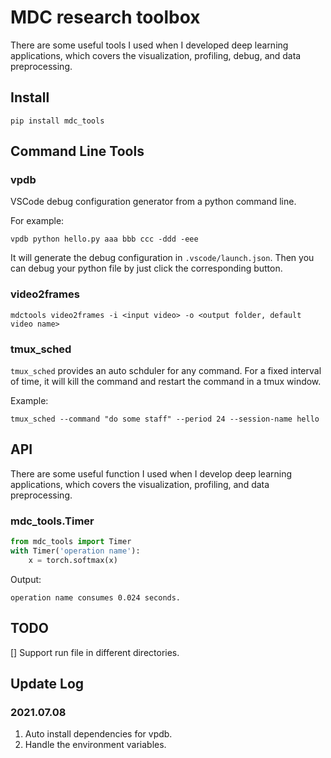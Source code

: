 # MDC research toolbox
There are some useful tools I used when I developed deep learning applications,
which covers the visualization, profiling, debug, and data preprocessing.

## Install

```shell script
pip install mdc_tools
```

## Command Line Tools

### vpdb 
VSCode debug configuration generator from a python command line.

For example:
```shell
vpdb python hello.py aaa bbb ccc -ddd -eee
```

It will generate the debug configuration in `.vscode/launch.json`. 
Then you can debug your python file by just click the corresponding button.

### video2frames
```shell
mdctools video2frames -i <input video> -o <output folder, default video name>
```

### tmux_sched
`tmux_sched` provides an auto schduler for any command.
For a fixed interval of time, it will kill the command and restart the command in a tmux window.

Example:
```shell
tmux_sched --command "do some staff" --period 24 --session-name hello 
```

## API
There are some useful function I used when I develop deep learning applications,
which covers the visualization, profiling, and data preprocessing.

### mdc_tools.Timer
```python
from mdc_tools import Timer
with Timer('operation name'):
    x = torch.softmax(x)
```

Output:
```
operation name consumes 0.024 seconds.
```

## TODO

[] Support run file in different directories. 

## Update Log
### 2021.07.08
1. Auto install dependencies for vpdb.
2. Handle the environment variables.